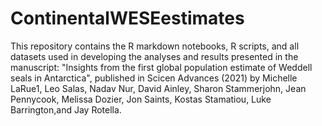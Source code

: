 # ContinentalWESEestimates
This repository contains the R markdown notebooks, R scripts, and all datasets used in developing the analyses 
and results presented in the manuscript: "Insights from the first global population estimate of Weddell seals in Antarctica", published in Scicen Advances (2021)
by Michelle LaRue1, Leo Salas, Nadav Nur, David Ainley, Sharon Stammerjohn, Jean Pennycook, Melissa Dozier, Jon Saints, Kostas Stamatiou, Luke Barrington,and Jay Rotella. 
